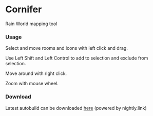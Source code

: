 # Cornifer
Rain World mapping tool

### Usage

Select and move rooms and icons with left click and drag.

Use Left Shift and Left Control to add to selection and exclude from selection.

Move around with right click.

Zoom with mouse wheel.

### Download

Latest autobuild can be downloaded [here](https://nightly.link/Ved-s/Cornifer/workflows/dotnet/master/Build.zip) (powered by nightly.link)
